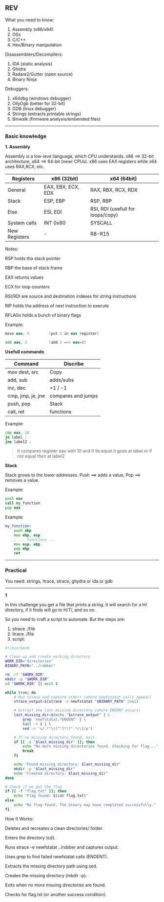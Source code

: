 ## REV ##

What you need to know:

1. Assembly (x86/x64)
2. OSs
3. C/C++
4. Hex/Binary manipulation

Disassemblers/Decompilers:

1. IDA  (static analysis)
2. Ghidra  
3. Radare2/Gutter (open source)
4. Binary Ninja

Debuggers:

1. x64dbg  (windows debugger)
2. OllyDgb  (better for 32-bit)
3. GDB    (linux debugger)
4. Strings  (extracts printable strings)
5. Binwalk  (firmware analysis/embended files)

--------------------------------------------------------------------------------------------------------------------

### Basic knowledge ###
**1. Assembly**

Assembly is a low-leve llanguage, which CPU understands. x86 ==> 32-bit architecture, x64 ==> 64-bit (newr CPUs). x86 uses EAX registers while x64 uses RAX,RCX, etc.

| Registers   |   x86 (32bit)        |  x64 (64bit)  |	
|-------------|----------------------|---------------------------------|
| General     |  EAX, EBX, ECX, EDX  | RAX, RBX, RCX, RDX	
| Stack       |  ESP, EBP            | RSP, RBP	 |
| Else        | ESI, EDI             | RSI, RDI (usefull for loops/copy) |
| System calls | INT 0x80            | SYSCALL |
| New Registers | -                  | R8-R15  |

Notes:

RSP holds tha stack pointer

RBP the base of stack frame

EAX returns values

ECX for loop counters

RSI/RDI are source and destination indexes for string instructions

RIP holds tha address of next instruction to execute

RFLAGs holds a bunch of binary flags


Example:
```asm
move eax, 5         (put 5 in eax register)

add eax, 3          (add 3 ==> eax=8)
```
**Usefull commands**

| Command	|  Discribe |
|-----------|-----------|
| mov dest, src | Copy |
| add, sub | adds/subs |
| inc, dec |	+1 / -1 |
| cmp, jmp, je, jne | compares and jumps |
| push, pop	| Stack |
| call, ret	| functions |

Example:
```asm
cmp eax, 10
je label ;
jne label2 ;
```
> It compares register eax with 10 and if its equal it goes at label or if not equal then at label2

**Stack**

Stack grows to the lower addresses. Push ==> adds a value, Pop ==> removes a value.

Example:
```asm
push eax
call my_function
pop eax
```
Example:
```asm
my_function:
    push ebp
    mov ebp, esp
    ; ... functions ...
    mov esp, ebp
    pop ebp
    ret
```






--------------------------------------------------------------------------------------------------------
### Practical ###
You need: strings, ltrace, strace, ghydra or ida or gdb


-----------------------------------------------------------------------------------------------------

**1**

In this challenge you get a file that prints a string. It will search for a H/ directory, if it finds will go to H/T/, and so on.

So you need to craft a script to automate. But the steps are:

1. strace ./file
2. ltrace ./file
3. script:
```bash
#!/bin/bash

# Clean up and create working directory
WORK_DIR="directories"
BINARY_PATH="../robber"

rm -rf "$WORK_DIR"
mkdir -p "$WORK_DIR"
cd "$WORK_DIR" || exit 1

while true; do
    # Run strace and capture stderr (where newfstatat calls appear)
    strace_output=$(strace -e newfstatat "$BINARY_PATH" 2>&1)

    # Extract the last missing directory (where ENOENT occurs)
    last_missing_dir=$(echo "$strace_output" | \
        grep 'newfstatat.*ENOENT' | \
        tail -n 1 | \
        sed -n 's/.*"\([^"]*\)".*/\1/p')

    # If no missing directory found, exit
    if [[ -z "$last_missing_dir" ]]; then
        echo "No more missing directories found. Checking for flag..."
        break
    fi

    echo "Found missing directory: $last_missing_dir"
    mkdir -p "$last_missing_dir"
    echo "Created directory: $last_missing_dir"
done

# Check if we got the flag
if [[ -f "flag.txt" ]]; then
    echo "Flag found: $(cat flag.txt)"
else
    echo "No flag found. The binary may have completed successfully."
fi
```
How It Works:

Deletes and recreates a clean directories/ folder.

Enters the directory (cd).

Runs strace -e newfstatat ../robber and captures output.

Uses grep to find failed newfstatat calls (ENOENT).

Extracts the missing directory path using sed.

Creates the missing directory (mkdir -p).

Exits when no more missing directories are found.

Checks for flag.txt (or another success condition).













